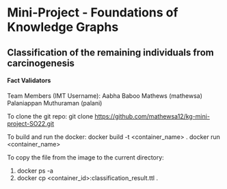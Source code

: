 # Mini-Project - Foundations of Knowledge Graphs

## Classification of the remaining individuals from carcinogenesis

#### Fact Validators

Team Members (IMT Username): 
Aabha Baboo Mathews (mathewsa)
Palaniappan Muthuraman (palani)

To clone the git repo:
git clone https://github.com/mathewsa12/kg-mini-project-SO22.git

To build and run the docker:
docker build -t <container_name> .
docker run <container_name> 

To copy the file from the image to the current directory:
1. docker ps -a
2. docker cp <container_id>:classification_result.ttl .